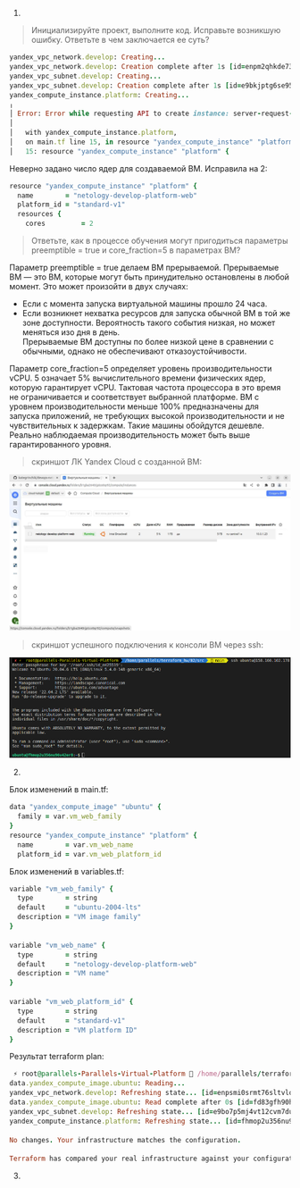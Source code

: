 1.  
  
> Инициализируйте проект, выполните код. Исправьте возникшую ошибку. Ответьте в чем заключается ее суть?
  
```Ruby
yandex_vpc_network.develop: Creating...
yandex_vpc_network.develop: Creation complete after 1s [id=enpm2qhkde73prsi924p]
yandex_vpc_subnet.develop: Creating...
yandex_vpc_subnet.develop: Creation complete after 1s [id=e9bkjptg6se956fd5g0c]
yandex_compute_instance.platform: Creating...
╷
│ Error: Error while requesting API to create instance: server-request-id = eef3517f-9f4d-40dc-8d00-bf8916aa4dab server-trace-id = 203f439252be1452:22472acab6ab0d47:203f439252be1452:1 client-request-id = 7bdddd25-188a-4cfc-8772-4b16c4f05844 client-trace-id = 82c548f1-730b-4755-9fa4-dc0c7b6a7c02 rpc error: code = InvalidArgument desc = the specified number of cores is not available on platform "standard-v1"; allowed core number: 2, 4
│ 
│   with yandex_compute_instance.platform,
│   on main.tf line 15, in resource "yandex_compute_instance" "platform":
│   15: resource "yandex_compute_instance" "platform" {
```  
Неверно задано число ядер для создаваемой ВМ. Исправила на 2:  
```Ruby
resource "yandex_compute_instance" "platform" {
  name        = "netology-develop-platform-web"
  platform_id = "standard-v1"
  resources {
    cores         = 2
```
  
> Ответьте, как в процессе обучения могут пригодиться параметры preemptible = true и core_fraction=5 в параметрах ВМ?  

Параметр preemptible = true делаем ВМ прерываемой. Прерываемые ВМ — это ВМ, которые могут быть принудительно остановлены в любой момент. Это может произойти в двух случаях:  
- Если с момента запуска виртуальной машины прошло 24 часа.  
- Если возникнет нехватка ресурсов для запуска обычной ВМ в той же зоне доступности. Вероятность такого события низкая, но может меняться изо дня в день.  
Прерываемые ВМ доступны по более низкой цене в сравнении с обычными, однако не обеспечивают отказоустойчивости.  
  
Параметр core_fraction=5 определяет уровень производительности vCPU. 5 означает 5% вычислительного времени физических ядер, которую гарантирует vCPU. Тактовая частота процессора в это время не ограничивается и соответствует выбранной платформе. ВМ с уровнем производительности меньше 100% предназначены для запуска приложений, не требующих высокой производительности и не чувствительных к задержкам. Такие машины обойдутся дешевле. Реально наблюдаемая производительность может быть выше гарантированного уровня.  
  
> скриншот ЛК Yandex Cloud с созданной ВМ:  
  
![alt-текст](https://github.com/kategrinchik/devops-netology/blob/main/homework/images/yc.jpeg)  
  
> скриншот успешного подключения к консоли ВМ через ssh:  
  
![alt-текст](https://github.com/kategrinchik/devops-netology/blob/main/homework/images/terminal.jpeg)  
  
2.  
  
Блок изменений в main.tf:  
  
```Ruby
data "yandex_compute_image" "ubuntu" {
  family = var.vm_web_family
}
resource "yandex_compute_instance" "platform" {
  name        = var.vm_web_name
  platform_id = var.vm_web_platform_id
```
  
Блок изменений в variables.tf:
  
```Ruby
variable "vm_web_family" {
  type        = string
  default     = "ubuntu-2004-lts"
  description = "VM image family"
}

variable "vm_web_name" {
  type        = string
  default     = "netology-develop-platform-web"
  description = "VM name"
}

variable "vm_web_platform_id" {
  type        = string
  default     = "standard-v1"
  description = "VM platform ID"
}
```
  
Результат terraform plan:  
  
```Ruby
 ⚡ root@parallels-Parallels-Virtual-Platform  /home/parallels/terraform_hw/02/src   main  terraform plan
data.yandex_compute_image.ubuntu: Reading...
yandex_vpc_network.develop: Refreshing state... [id=enpsmi0srmt76sltvlom]
data.yandex_compute_image.ubuntu: Read complete after 0s [id=fd83gfh90hpp3sojs1r3]
yandex_vpc_subnet.develop: Refreshing state... [id=e9bo7p5mj4vt12cvm7du]
yandex_compute_instance.platform: Refreshing state... [id=fhmop2u356nu96v42er8]

No changes. Your infrastructure matches the configuration.

Terraform has compared your real infrastructure against your configuration and found no differences, so no changes are needed.
```  
  
3.  
  
